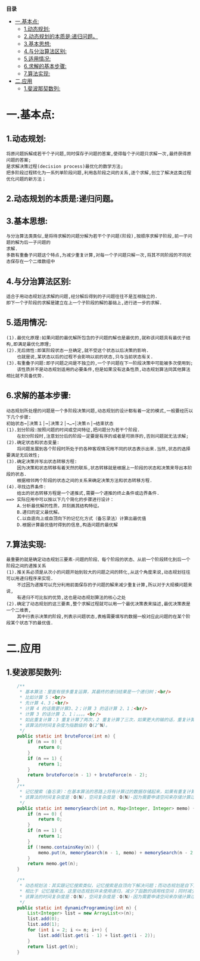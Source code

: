 <!-- START doctoc generated TOC please keep comment here to allow auto update -->
<!-- DON'T EDIT THIS SECTION, INSTEAD RE-RUN doctoc TO UPDATE -->
**目录**

- [一.基本点:](#%E4%B8%80%E5%9F%BA%E6%9C%AC%E7%82%B9)
  - [1.动态规划:](#1%E5%8A%A8%E6%80%81%E8%A7%84%E5%88%92)
  - [2.动态规划的本质是:递归问题。](#2%E5%8A%A8%E6%80%81%E8%A7%84%E5%88%92%E7%9A%84%E6%9C%AC%E8%B4%A8%E6%98%AF%E9%80%92%E5%BD%92%E9%97%AE%E9%A2%98)
  - [3.基本思想:](#3%E5%9F%BA%E6%9C%AC%E6%80%9D%E6%83%B3)
  - [4.与分治算法区别:](#4%E4%B8%8E%E5%88%86%E6%B2%BB%E7%AE%97%E6%B3%95%E5%8C%BA%E5%88%AB)
  - [5.适用情况:](#5%E9%80%82%E7%94%A8%E6%83%85%E5%86%B5)
  - [6.求解的基本步骤:](#6%E6%B1%82%E8%A7%A3%E7%9A%84%E5%9F%BA%E6%9C%AC%E6%AD%A5%E9%AA%A4)
  - [7.算法实现:](#7%E7%AE%97%E6%B3%95%E5%AE%9E%E7%8E%B0)
- [二.应用](#%E4%BA%8C%E5%BA%94%E7%94%A8)
  - [1.斐波那契数列:](#1%E6%96%90%E6%B3%A2%E9%82%A3%E5%A5%91%E6%95%B0%E5%88%97)

<!-- END doctoc generated TOC please keep comment here to allow auto update -->

# 一.基本点:
## 1.动态规划:
    将原问题拆解成若干个子问题,同时保存子问题的答案,使得每个子问题只求解一次,最终获得原问题的答案;
    是求解决策过程(decision process)最优化的数学方法;
    把多阶段过程转化为一系列单阶段问题,利用各阶段之间的关系,逐个求解,创立了解决这类过程优化问题的新方法；
## 2.动态规划的本质是:递归问题。
## 3.基本思想:
    与分治算法类类似,是将待求解的问题分解为若干个子问题(阶段),按顺序求解子阶段,前一子问题的解为后一子问题的
    求解.
    多数有重叠子问题这个特点,为减少重复计算,对每一个子问题只解一次,将其不同阶段的不同状态保存在一个二维数组中
## 4.与分治算法区别:
    适合于用动态规划法求解的问题,经分解后得到的子问题往往不是互相独立的.
    即下一个子阶段的求解是建立在上一个子阶段的解的基础上,进行进一步的求解.
## 5.适用情况:
    (1).最优化原理:如果问题的最优解所包含的子问题的解也是最优的,就称该问题具有最优子结构,即满足最优化原理;
    (2).无后效性:即某阶段状态一旦确定,就不受这个状态以后决策的影响.
        也就是说,某状态以后的过程不会影响以前的状态,只与当前状态有关.
    (3).有重叠子问题:即子问题之间是不独立的,一个子问题在下一阶段决策中可能被多次使用到;
        该性质并不是动态规划适用的必要条件,但是如果没有这条性质,动态规划算法同其他算法相比就不具备优势.
## 6.求解的基本步骤:
    动态规划所处理的问题是一个多阶段决策问题,动态规划的设计都有着一定的模式,一般要经历以下几个步骤:
    初始状态→│决策１│→│决策２│→…→│决策ｎ│→结束状态
    (1).划分阶段:按照问题的时间或空间特征,把问题分为若干个阶段.
        在划分阶段时,注意划分后的阶段一定要是有序的或者是可排序的,否则问题就无法求解;
    (2).确定状态和状态变量:
        将问题发展到各个阶段时所处于的各种客观情况用不同的状态表示出来.当然,状态的选择要满足无后效性;
    (3).确定决策并写出状态转移方程:
        因为决策和状态转移有着天然的联系,状态转移就是根据上一阶段的状态和决策来导出本阶段的状态.
        根据相邻两个阶段的状态之间的关系来确定决策方法和状态转移方程.
    (4).寻找边界条件:
        给出的状态转移方程是一个递推式,需要一个递推的终止条件或边界条件.
    ==> 实际应用中可以按以下几个简化的步骤进行设计：
        A.分析最优解的性质，并刻画其结构特征。
        B.递归的定义最优解。
        C.以自底向上或自顶向下的记忆化方式（备忘录法）计算出最优值
        D.根据计算最优值时得到的信息,构造问题的最优解
## 7.算法实现:
    最重要的就是确定动态规划三要素-问题的阶段、每个阶段的状态、从前一个阶段转化到后一个阶段之间的递推关系
    (1).推关系必须是从次小的问题开始到较大的问题之间的转化,从这个角度来说,动态规划往往可以用递归程序来实现.
        不过因为递推可以充分利用前面保存的子问题的解来减少重复计算,所以对于大规模问题来说,
        有递归不可比拟的优势,这也是动态规划算法的核心之处
    (2).确定了动态规划的这三要素,整个求解过程就可以用一个最优决策表来描述,最优决策表是一个二维表,
        其中行表示决策的阶段,列表示问题状态,表格需要填写的数据一般对应此问题的在某个阶段某个状态下的最优值.

# 二.应用
## 1.斐波那契数列:
```java
	/**
     * 基本算法：里面有很多重复运算，其最终的递归结果是一个递归树；<br/>
     * 比如计算 5：<br/>
     * 先计算 4、3；<br/>
     * 计算 4 的话需要计算3、2；计算 3 的话计算 2、1；<br/>
     * 计算 3 的话计算 2、1；。。。。<br/>
     * 如此重复计算：3 重复计算了两次，2 重复计算了三次，如果更大的输的话，重复计算的次数将会非常巨大。<br/>
     * 该算法的时间复杂度为指数级的 O(2^N)。
     */
    public static int bruteForce(int n) {
        if (n == 0) {
            return 0;
        }
        if (n == 1) {
            return 1;
        }
        return bruteForce(n - 1) + bruteForce(n - 2);
    }
    /**
     * 记忆搜索（备忘录）：在基本算法的思路上将有计算过的数据存储起来，如果有重复计算的，就不递归调用；<br/>
     * 该算法的时间复杂度是：O(N)，空间复杂度是：O(N)-因为需要申请空间来存储计算过的数据
     */
    public static int memorySearch(int n, Map<Integer, Integer> memo) {
        if (n == 0) {
            return 0;
        }
        if (n == 1) {
            return 1;
        }
        if (!memo.containsKey(n)) {
            memo.put(n, memorySearch(n - 1, memo) + memorySearch(n - 2, memo));
        }
        return memo.get(n);
    }

    /**
     * 动态规划法：其实跟记忆搜索类似，记忆搜索是自顶向下解决问题；而动态规划是自下而上解决问题；<br/>
     * 相比于 记忆搜索法，这里动态规划并未使用递归，减少了函数的调用栈空间；同时减少了数据的搜索过程；<br/>
     * 该算法的时间复杂度是：O(N)，空间复杂度是：O(N)-因为需要申请空间来存储计算过的数据
     */
    public static int dynamicProgramming(int n) {
        List<Integer> list = new ArrayList<>(n);
        list.add(0);
        list.add(1);
        for (int i = 2; i <= n; i++) {
            list.add(list.get(i - 1) + list.get(i - 2));
        }
        return list.get(n);
    }
```

























